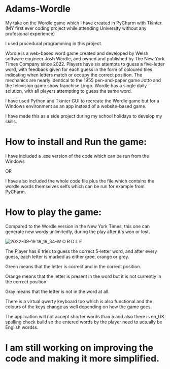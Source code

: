 # Adams-Wordle

My take on the Wordle game which I have created in PyCharm with Tkinter.
(MY first ever coding project while attending University without any profesional experience) 

I used procedural programming in this project.

Wordle is a web-based word game created and developed by Welsh software engineer Josh Wardle, and owned and published by The New York Times Company since 2022. Players have six attempts to guess a five-letter word, with feedback given for each guess in the form of coloured tiles indicating when letters match or occupy the correct position. The mechanics are nearly identical to the 1955 pen-and-paper game Jotto and the television game show franchise Lingo. Wordle has a single daily solution, with all players attempting to guess the same word.

I have used Python and Tkinter GUI to recreate the Wordle game but for a Windows environment as an app instead of a website-based game.

I have made this as a side project during my school holidays to develop my skills. 

# How to install and Run the game:

I have included a .exe version of the code which can be run from the Windows

OR

I have also included the whole code file plus the file which contains the
wordle words themselves selfs which can be run for example from PyCharm.

# How to play the game:

Compared to the Wordle version in the New York Times, this one can generate new words unlimitedly, during the play after it's won or lost.

![2022-09-19 18_18_34-W O R D L E](https://user-images.githubusercontent.com/88449521/192344187-dcfbba09-5321-421e-be6d-6b3024139fd7.png)

The Player has 6 tries to guess the correct 5-letter word, and after every guess, each letter is marked as either gree, orange or grey.

Green means that the letter is correct and in the correct position.

Orange means that the letter is present in the word but it is not currently in the correct position.

Gray means that the letter is not in the word at all.

There is a virtual qwerty keyboard too which is also functional and the colours of the keys change as well depending on how the game goes.

The application will not accept shorter words than 5 and also there is en_UK spelling check build so the entered words by the player need to actually
be English wordss.


# I am still working on improving the code and making it more simplified. 

